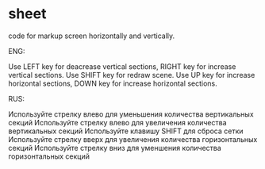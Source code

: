 # sheet
code for markup screen horizontally and vertically. 

ENG:

Use LEFT key for deacrease vertical sections, RIGHT key for increase vertical sections. 
Use SHIFT key for redraw scene. 
Use UP key for increase horizontal sections, DOWN key for increase horizontal sections. 

RUS:

Используйте стрелку влево для уменьшения количества вертикальных секций
Используйте стрелку влево для увеличения количества вертикальных секций
Используйте клавишу SHIFT для сброса сетки
Используйте стрелку вверх для увеличения количества горизонтальных секций
Используйте стрелку вниз  для уменшения  количества горизонтальных секций
